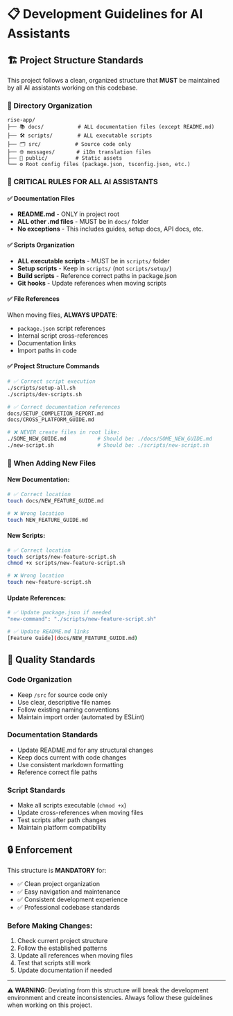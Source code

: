 # 📋 Development Guidelines for AI Assistants

## 🏗️ Project Structure Standards

This project follows a clean, organized structure that **MUST** be maintained by all AI assistants working on this codebase.

### 📁 Directory Organization

```
rise-app/
├── 📚 docs/           # ALL documentation files (except README.md)
├── 🛠️ scripts/        # ALL executable scripts
├── 🗂️ src/           # Source code only
├── 🌐 messages/       # i18n translation files
├── 🎯 public/         # Static assets
└── ⚙️ Root config files (package.json, tsconfig.json, etc.)
```

### 🚨 CRITICAL RULES FOR ALL AI ASSISTANTS

#### ✅ Documentation Files
- **README.md** - ONLY in project root
- **ALL other .md files** - MUST be in `docs/` folder
- **No exceptions** - This includes guides, setup docs, API docs, etc.

#### ✅ Scripts Organization  
- **ALL executable scripts** - MUST be in `scripts/` folder
- **Setup scripts** - Keep in `scripts/` (not `scripts/setup/`)
- **Build scripts** - Reference correct paths in package.json
- **Git hooks** - Update references when moving scripts

#### ✅ File References
When moving files, **ALWAYS UPDATE**:
- `package.json` script references
- Internal script cross-references  
- Documentation links
- Import paths in code

#### ✅ Project Structure Commands
```bash
# ✅ Correct script execution
./scripts/setup-all.sh
./scripts/dev-scripts.sh

# ✅ Correct documentation references  
docs/SETUP_COMPLETION_REPORT.md
docs/CROSS_PLATFORM_GUIDE.md

# ❌ NEVER create files in root like:
./SOME_NEW_GUIDE.md          # Should be: ./docs/SOME_NEW_GUIDE.md
./new-script.sh              # Should be: ./scripts/new-script.sh
```

### 🔄 When Adding New Files

#### New Documentation:
```bash
# ✅ Correct location
touch docs/NEW_FEATURE_GUIDE.md

# ❌ Wrong location  
touch NEW_FEATURE_GUIDE.md
```

#### New Scripts:
```bash
# ✅ Correct location
touch scripts/new-feature-script.sh
chmod +x scripts/new-feature-script.sh

# ❌ Wrong location
touch new-feature-script.sh
```

#### Update References:
```bash
# ✅ Update package.json if needed
"new-command": "./scripts/new-feature-script.sh"

# ✅ Update README.md links
[Feature Guide](docs/NEW_FEATURE_GUIDE.md)
```

## 🎯 Quality Standards

### Code Organization
- Keep `/src` for source code only
- Use clear, descriptive file names
- Follow existing naming conventions
- Maintain import order (automated by ESLint)

### Documentation Standards
- Update README.md for any structural changes
- Keep docs current with code changes
- Use consistent markdown formatting
- Reference correct file paths

### Script Standards
- Make all scripts executable (`chmod +x`)
- Update cross-references when moving files
- Test scripts after path changes
- Maintain platform compatibility

## 🔒 Enforcement

This structure is **MANDATORY** for:
- ✅ Clean project organization
- ✅ Easy navigation and maintenance  
- ✅ Consistent development experience
- ✅ Professional codebase standards

### Before Making Changes:
1. Check current project structure
2. Follow the established patterns
3. Update all references when moving files
4. Test that scripts still work
5. Update documentation if needed

---

**⚠️ WARNING**: Deviating from this structure will break the development environment and create inconsistencies. Always follow these guidelines when working on this project.
